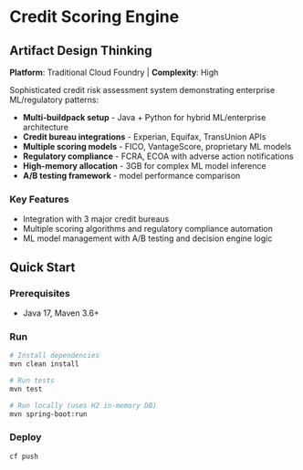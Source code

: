# Credit Scoring Engine

## Artifact Design Thinking

**Platform**: Traditional Cloud Foundry | **Complexity**: High

Sophisticated credit risk assessment system demonstrating enterprise ML/regulatory patterns:

- **Multi-buildpack setup** - Java + Python for hybrid ML/enterprise architecture
- **Credit bureau integrations** - Experian, Equifax, TransUnion APIs
- **Multiple scoring models** - FICO, VantageScore, proprietary ML models
- **Regulatory compliance** - FCRA, ECOA with adverse action notifications
- **High-memory allocation** - 3GB for complex ML model inference
- **A/B testing framework** - model performance comparison

### Key Features
- Integration with 3 major credit bureaus
- Multiple scoring algorithms and regulatory compliance automation
- ML model management with A/B testing and decision engine logic

## Quick Start

### Prerequisites
- Java 17, Maven 3.6+

### Run
```bash
# Install dependencies
mvn clean install

# Run tests
mvn test

# Run locally (uses H2 in-memory DB)
mvn spring-boot:run
```

### Deploy
```bash
cf push
```
